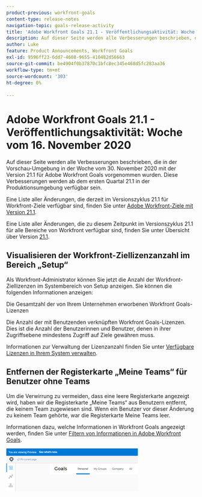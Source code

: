 ```yaml
---
product-previous: workfront-goals
content-type: release-notes
navigation-topic: goals-release-activity
title: 'Adobe Workfront Goals 21.1 - Veröffentlichungsaktivität: Woche vom 16. November 2020'
description: Auf dieser Seite werden alle Verbesserungen beschrieben, die in der Vorschau-Umgebung in der Woche vom 30. November 2020 mit der Version 21.1 für Adobe Workfront Goals vorgenommen wurden. Diese Verbesserungen werden ab dem ersten Quartal 21.1 in der Produktionsumgebung verfügbar sein.
author: Luke
feature: Product Announcements, Workfront Goals
exl-id: 9596ff23-6dd7-4608-9655-410482d56663
source-git-commit: be4904f0b37870c1bfc8ec345e468d5fc283aa36
workflow-type: tm+mt
source-wordcount: '303'
ht-degree: 0%

---
```


# Adobe Workfront Goals 21.1 - Veröffentlichungsaktivität: Woche vom 16. November 2020

Auf dieser Seite werden alle Verbesserungen beschrieben, die in der Vorschau-Umgebung in der Woche vom 30. November 2020 mit der Version 21.1 für Adobe Workfront Goals vorgenommen wurden. Diese Verbesserungen werden ab dem ersten Quartal 21.1 in der Produktionsumgebung verfügbar sein.

Eine Liste aller Änderungen, die derzeit im Versionszyklus 21.1 für Workfront-Ziele verfügbar sind, finden Sie unter [Adobe Workfront-Ziele mit Version 21.1](../../../../product-announcements/product-releases/goals-release-activity/goals-release-21-1.md).

Eine Liste aller Änderungen, die zu diesem Zeitpunkt im Versionszyklus 21.1 für alle Bereiche von Workfront verfügbar sind, finden Sie unter Übersicht über Version [21.1](../../../../product-announcements/product-releases/21.1-release-activity/21-1-release-overview.md).

## Visualisieren der Workfront-Ziellizenzanzahl im Bereich „Setup“

Als Workfront-Administrator können Sie jetzt die Anzahl der Workfront-Ziellizenzen im Systembereich von Setup anzeigen. Sie können die folgenden Informationen anzeigen:

Die Gesamtzahl der von Ihrem Unternehmen erworbenen Workfront Goals-Lizenzen

Die Anzahl der mit Benutzenden verknüpften Workfront Goals-Lizenzen. Dies ist die Anzahl der Benutzerinnen und Benutzer, denen in ihrer Zugriffsebene mindestens Zugriff auf Ziele gewähren muss.

Informationen zur Verwaltung der Lizenzanzahl finden Sie unter [Verfügbare Lizenzen in Ihrem System verwalten](../../../../administration-and-setup/get-started-wf-administration/manage-available-licenses-in-your-system.md).

## Entfernen der Registerkarte „Meine Teams“ für Benutzer ohne Teams

Um die Verwirrung zu vermeiden, dass eine leere Registerkarte angezeigt wird, haben wir die Registerkarte „Meine Teams“ aus Benutzern entfernt, die keinem Team zugewiesen sind. Wenn ein Benutzer vor dieser Änderung zu keinem Team gehörte, war die Registerkarte Meine Teams leer.

Informationen dazu, welche Informationen in Workfront Goals angezeigt werden, finden Sie unter [Filtern von Informationen in Adobe Workfront Goals](../../../../workfront-goals/goal-management/filter-information-wf-goals.md).

![](assets/goals-page-with-no-my-teams-tab-350x114.png)
